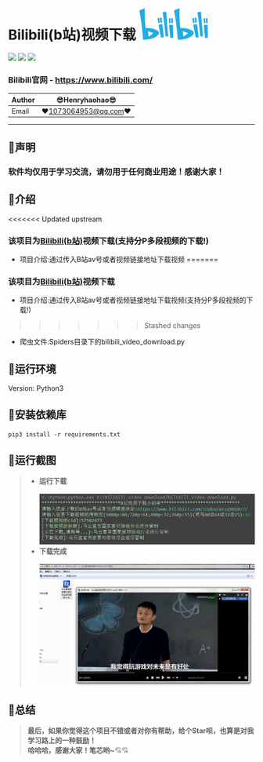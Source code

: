 Bilibili(b站)视频下载 ![enter image description here](Pic/logo.png)
===========================
![](https://img.shields.io/badge/Python-3.6.3-green.svg) ![](https://img.shields.io/badge/requests-2.18.4-green.svg) ![](https://img.shields.io/badge/moviepy-0.2.3.2-green.svg)
### Bilibili官网 - https://www.bilibili.com/
|Author|:sunglasses:Henryhaohao:sunglasses:|
|---|---
|Email|:hearts:1073064953@qq.com:hearts:

    
****
## :dolphin:声明
### 软件均仅用于学习交流，请勿用于任何商业用途！感谢大家！
## :dolphin:介绍
<<<<<<< Updated upstream
### 该项目为[Bilibili(b站)](https://www.bilibili.com/)视频下载(支持分P多段视频的下载!)
- 项目介绍:通过传入B站av号或者视频链接地址下载视频
=======
### 该项目为[Bilibili(b站)](https://www.bilibili.com/)视频下载
- 项目介绍:通过传入B站av号或者视频链接地址下载视频(支持分P多段视频的下载!)
>>>>>>> Stashed changes
- 爬虫文件:Spiders目录下的bilibili_video_download.py
## :dolphin:运行环境
Version: Python3
## :dolphin:安装依赖库
```
pip3 install -r requirements.txt
```
## :dolphin:运行截图
> - **运行下载**<br><br>
![enter image description here](Pic/run.png)
> - **下载完成**<br><br>
![enter image description here](Pic/video.png)
## :dolphin:**总结**
> **最后，如果你觉得这个项目不错或者对你有帮助，给个Star呗，也算是对我学习路上的一种鼓励！<br>
 哈哈哈，感谢大家！笔芯哟~**:cupid::cupid:


